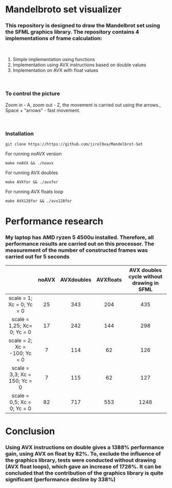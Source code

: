 # Mandelbroto set visualizer

### This repository is designed to draw the Mandelbrot set using the SFML graphics library. The repository contains 4 implementations of frame calculation:
<br/>

1. Simple implementation using functions
2. Implementation using AVX instructions based on double values
3. Implementation on AVX with float values

<br/>

### To control the picture
Zoom in - A, zoom out - Z, the movement is carried out using the arrows., Space + "arrows" - fast movement.

<br/>

### Installation
    git clone https://https://github.com/jirol9xa/Mandelbrot-Set

For running noAVX version  

    make noAVX && ./noavx

For running AVX doubles

    make AVXfor && ./avxfor

For running AVX floats loop

    make AVX128for && ./avx128for

# Performance research

### My laptop has AMD ryzen 5 4500u installed. Therefore, all performance results are carried out on this processor. The measurement of the number of constructed frames was carried out for 5 seconds
|    |noAVX|AVXdoubles|AVXfloats|AVX doubles cycle without drawing in SFML|
|:--:|:---:|:--------:|:-------:|:--------------:|
|scale = 1; Xc = 0; Yc = 0    | 25 | 343 | 204 | 435  |
|scale = 1,25; Xc= 0; Yc = 0  | 17 | 242 | 144 | 298  |
|scale = 2; Xc = -100; Yc = 0 | 7  | 114 | 62  | 126  |
|scale = 3,3; Xc = 150; Yc = 0| 7  | 115 | 62  | 127  |
|scale = 0,5; Xc = 0; Yc = 0  | 82 | 717 | 553 | 1248 |


# Conclusion

### Using AVX instructions on double gives a 1388% performance gain, using AVX on float by 82%. To, exclude the influence of the graphics library, tests were conducted without drawing (AVX float loops), which gave an increase of 1726%. It can be concluded that the contribution of the graphics library is quite significant (performance decline by 338%)